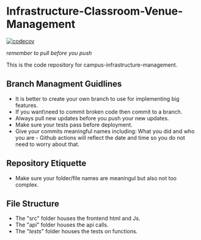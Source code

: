 # Infrastructure-Classroom-Venue-Management

[![codecov](https://codecov.io/gh/witsgroup-1/campus-infrastructure-management/graph/badge.svg?token=NIS6N92ZUX)](https://codecov.io/gh/witsgroup-1/campus-infrastructure-management)

*remember to pull before you push*

This is the code repository for campus-infrastructure-management.

## Branch Managment Guidlines
- It is better to create your own branch to use for implementing big features.
- If you want\need to commit broken code then commit to a branch.
- Always pull new updates before you push your new updates.
- Make sure your tests pass before deployment.
- Give your commits meaningful names including: What you did and who you are - Github actions will reflect the date and time so you do not need to worry about that.

## Repository Etiquette 
- Make sure your folder/file names are meaningul but also not too complex.

## File Structure
- The "src" folder houses the frontend html and Js.
- The "api" folder houses the api calls.
- The "_tests_" folder houses the tests on functions.
